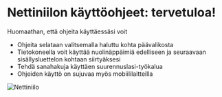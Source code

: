 # Nettiniilon käyttöohjeet: tervetuloa!

Huomaathan, että ohjeita käyttäessäsi voit

- Ohjeita selataan valitsemalla haluttu kohta päävalikosta
- Tietokoneella voit käyttää nuolinäppäimiä edelliseen ja seuraavaan sisällysluettelon kohtaan siirtyäksesi
- Tehdä sanahakuja käyttäen suurennuslasi-työkalua
- Ohjeiden käyttö on sujuvaa myös mobiililaitteilla

![Nettiniilo](http://nettiniilo.fi/img/nettiniilo-laatikossa_jordman.jpg "Nettiniilo paketissaan")